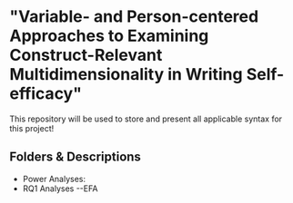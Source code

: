 # "Variable- and Person-centered Approaches to Examining Construct-Relevant Multidimensionality in Writing Self-efficacy" 

This repository will be used to store and present all applicable syntax for this project!

## Folders & Descriptions
- Power Analyses: 
- RQ1 Analyses
--EFA
